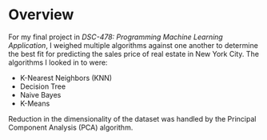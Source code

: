 # Overview

For my final project in _DSC-478: Programming Machine Learning Application_, I weighed multiple algorithms against one another to determine the best fit for predicting the sales price of real estate in New York City. The algorithms I looked in to were:

* K-Nearest Neighbors (KNN)
* Decision Tree
* Naive Bayes
* K-Means

Reduction in the dimensionality of the dataset was handled by the Principal Component Analysis (PCA) algorithm.
